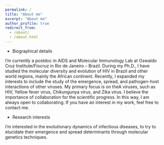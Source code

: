 ```yaml
---
permalink: /
title: "About me"
excerpt: "About me"
author_profile: true
redirect_from: 
  - /about/
  - /about.html
---
```


- Biographical details

I’m currently a postdoc in AIDS and Molecular Immunology Lab at Oswaldo Cruz Institute/Fiocruz in Rio de Janeiro – Brazil. During my Ph.D., I have studied the molecular diversity and evolution of HIV in Brazil and other world regions, mainly the African continent. 
Recently, I expanded my interests to include the study of the emergence, spread, and pathogen-host interactions of other viruses. My primary focus is on theA viruses, such as HIV, Yellow fever virus, Chikungunya virus, and Zika virus.
I believe the importance of collaboration for the scientific progress. In this way, I am always open to collaborating. If you have an interest in my work, feel free to contact me.

- Research interests

I’m interested in the evolutionary dynamics of infectious diseases, to try to elucidate their emergence and spread determinants through molecular genetics techniques. 
